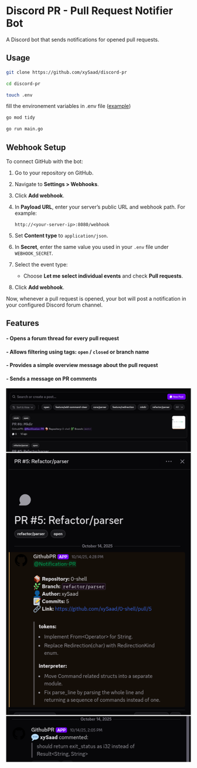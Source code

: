 # Discord PR - Pull Request Notifier Bot

A Discord bot that sends notifications for opened pull requests.

## Usage

```bash
git clone https://github.com/xySaad/discord-pr
```

```bash
cd discord-pr
```

```bash
touch .env
```

fill the environement variables in .env file ([example](.example.env))

```bash
go mod tidy
```

```bash
go run main.go
```

## Webhook Setup

To connect GitHub with the bot:

1. Go to your repository on GitHub.
2. Navigate to **Settings > Webhooks**.
3. Click **Add webhook**.
4. In **Payload URL**, enter your server’s public URL and webhook path. For example:

   ```
   http://<your-server-ip>:8080/webhook
   ```

5. Set **Content type** to `application/json`.
6. In **Secret**, enter the same value you used in your `.env` file under `WEBHOOK_SECRET`.
7. Select the event type:

   - Choose **Let me select individual events** and check **Pull requests**.

8. Click **Add webhook**.

Now, whenever a pull request is opened, your bot will post a notification in your configured Discord forum channel.

## Features

#### - Opens a forum thread for every pull request

#### - Allows filtering using tags: `open` / `closed` or branch name

#### - Provides a simple overview message about the pull request

#### - Sends a message on PR comments

![Bot Screenshot](images/thread_overview.png)
![Bot Screenshot](images/pr_overview.png)
![Bot Screenshot](images/comment.png)
